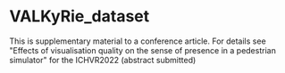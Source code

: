 # VALKyRie_dataset
This is supplementary material to a conference article. For details see "Effects of visualisation quality on the sense of presence in a pedestrian simulator" for the ICHVR2022 (abstract submitted)
